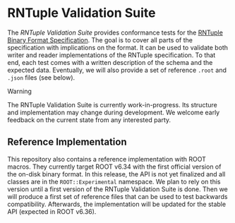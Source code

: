 # RNTuple Validation Suite

The *RNTuple Validation Suite* provides conformance tests for the [RNTuple Binary Format Specification](https://cds.cern.ch/record/2923186).
The goal is to cover all parts of the specification with implications on the format.
It can be used to validate both writer and reader implementations of the RNTuple specification.
To that end, each test comes with a written description of the schema and the expected data.
Eventually, we will also provide a set of reference `.root` and `.json` files (see below).

> [!WARNING]
> The RNTuple Validation Suite is currently work-in-progress.
> Its structure and implementation may change during development.
> We welcome early feedback on the current state from any interested party.

## Reference Implementation

This repository also contains a reference implementation with ROOT macros.
They currently target ROOT v6.34 with the first official version of the on-disk binary format.
In this release, the API is not yet finalized and all classes are in the `ROOT::Experimental` namespace.
We plan to rely on this version until a first version of the RNTuple Validation Suite is done.
Then we will produce a first set of reference files that can be used to test backwards compatibility.
Afterwards, the implementation will be updated for the stable API (expected in ROOT v6.36).
